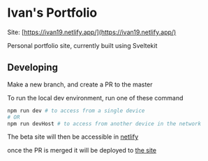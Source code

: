 # Ivan's Portfolio

Site: [https://ivan19.netlify.app/](https://ivan19.netlify.app/)

Personal portfolio site, currently built using Sveltekit

## Developing

Make a new branch, and create a PR to the master

To run the local dev environment, run one of these command
```bash
npm run dev # to access from a single device
# OR
npm run devHost # to access from another device in the network
```

The beta site will then be accessible in [netlify](https://app.netlify.com/)

once the PR is merged it will be deployed to [the site](https://ivan19.netlify.app/)